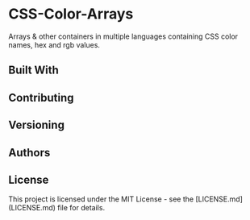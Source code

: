 <h1>CSS-Color-Arrays</h1>
<p>Arrays & other containers in multiple languages containing CSS color names, hex and rgb values.</p>
<h2>Built With</h2>

<h2>Contributing</h2>

<h2>Versioning</h2>

<h2>Authors</h2>

<h2>License</h2>
This project is licensed under the MIT License - see the [LICENSE.md](LICENSE.md) file for details.


